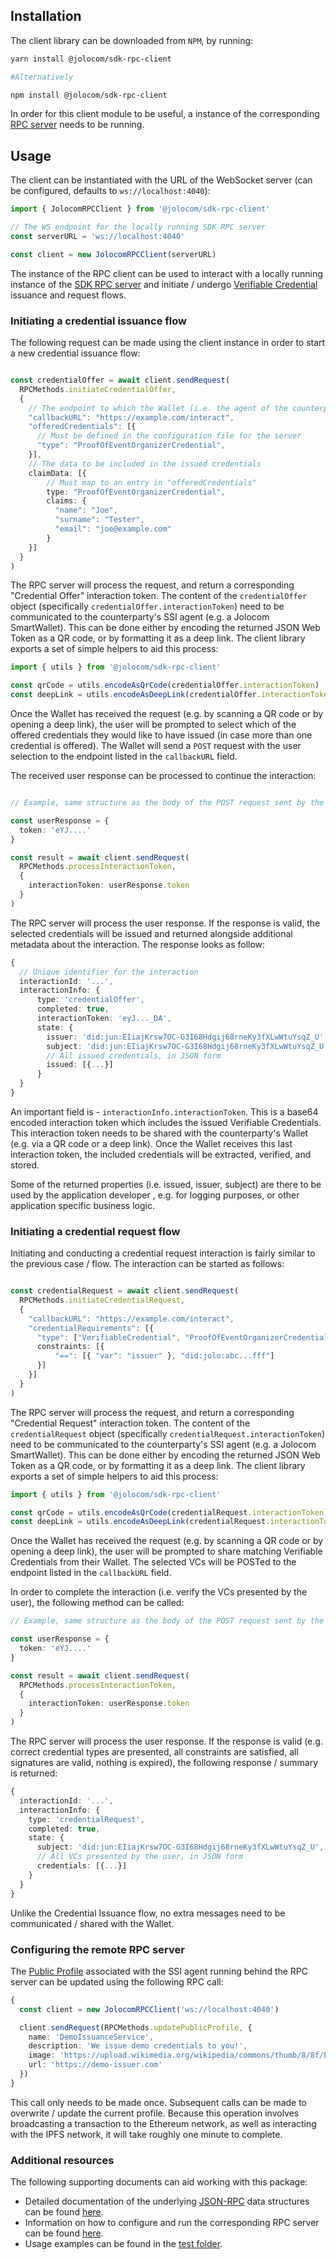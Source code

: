 ## Installation

The client library can be downloaded from `NPM`, by running:

``` bash
yarn install @jolocom/sdk-rpc-client

#Alternatively

npm install @jolocom/sdk-rpc-client
```

In order for this client module to be useful, a instance of the corresponding [RPC server](../server/README.md) needs to be running.

## Usage

The client can be instantiated with the URL of the WebSocket server (can be configured, defaults to `ws://localhost:4040`):

``` typescript
import { JolocomRPCClient } from '@jolocom/sdk-rpc-client'

// The WS endpoint for the locally running SDK RPC server
const serverURL = 'ws://localhost:4040'

const client = new JolocomRPCClient(serverURL)
```

The instance of the RPC client can be used to interact with a locally running instance of the [SDK RPC server](../server/README.md) and initiate / undergo [Verifiable Credential]() issuance and request flows.

### Initiating a credential issuance flow

The following request can be made using the client instance in order to start a new credential issuance flow:

``` typescript

const credentialOffer = await client.sendRequest(
  RPCMethods.initiateCredentialOffer,
  {
    // The endpoint to which the Wallet (i.e. the agent of the counterparty) will POST the response
    "callbackURL": "https://example.com/interact",
    "offeredCredentials": [{
      // Must be defined in the configuration file for the server
      "type": "ProofOfEventOrganizerCredential", 
    }],
    // The data to be included in the issued credentials
    claimData: [{
        // Must map to an entry in "offeredCredentials"
        type: "ProofOfEventOrganizerCredential",
        claims: {
          "name": "Joe",
          "surname": "Tester",
          "email": "joe@example.com"
        }
    }]
  }
)

```

The RPC server will process the request, and return a corresponding "Credential Offer" interaction token. The content of the `credentialOffer` object (specifically `credentialOffer.interactionToken`) need to be communicated to the counterparty's SSI agent (e.g. a Jolocom SmartWallet). This can be done either by encoding the returned JSON Web Token as a QR code, or by formatting it as a deep link. The client library exports a set of simple helpers to aid this process:


``` typescript
import { utils } from '@jolocom/sdk-rpc-client'

const qrCode = utils.encodeAsQrCode(credentialOffer.interactionToken)
const deepLink = utils.encodeAsDeepLink(credentialOffer.interactionToken)
```

Once the Wallet has received the request (e.g. by scanning a QR code or by opening a deep link), the user will be prompted to select which of the offered credentials they would like to have issued (in case more than one credential is offered). The Wallet will send a `POST` request with the user selection to the endpoint listed in the `callbackURL` field.

The received user response can be processed to continue the interaction:

``` typescript

// Example, same structure as the body of the POST request sent by the Wallet.

const userResponse = {
  token: 'eYJ....'
}

const result = await client.sendRequest(
  RPCMethods.processInteractionToken,
  {
    interactionToken: userResponse.token
  }
)
```

The RPC server will process the user response. If the response is valid, the selected credentials will be issued and returned alongside additional metadata about the interaction.
The response looks as follow:

``` typescript
{
  // Unique identifier for the interaction
  interactionId: '...',
  interactionInfo: {
      type: 'credentialOffer',
      completed: true,
      interactionToken: 'eyJ..._DA',
      state: {
        issuer: 'did:jun:EIiajKrsw7OC-G3I68Hdgij68rneKy3fXLwWtuYsqZ_U',
        subject: 'did:jun:EIiajKrsw7OC-G3I68Hdgij68rneKy3fXLwWtuYsqZ_U',
        // All issued credentials, in JSON form
        issued: [{...}]
      }
  }
}
```

An important field is - `interactionInfo.interactionToken`. This is a base64 encoded interaction token which includes the issued Verifiable Credentials. This interaction token needs to be shared with the counterparty's Wallet (e.g. via a QR code or a deep link). Once the Wallet receives this last interaction token, the included credentials will be extracted, verified, and stored.

Some of the returned properties (i.e. issued, issuer, subject) are there to be used by the application developer , e.g. for logging purposes, or other application specific business logic.

### Initiating a credential request flow

Initiating and conducting a credential request interaction is fairly similar to the previous case / flow. The interaction can be started as follows:

``` typescript

const credentialRequest = await client.sendRequest(
  RPCMethods.initiateCredentialRequest,
  {
    "callbackURL": "https://example.com/interact",
    "credentialRequirements": [{
      "type": ["VerifiableCredential", "ProofOfEventOrganizerCredential"],
      constraints: [{
          "==": [{ "var": "issuer" }, "did:jolo:abc...fff"]
      }]
    }]
  }
)

```

The RPC server will process the request, and return a corresponding "Credential Request" interaction token. The content of the `credentialRequest` object (specifically `credentialRequest.interactionToken`) need to be communicated to the counterparty's SSI agent (e.g. a Jolocom SmartWallet). This can be done either by encoding the returned JSON Web Token as a QR code, or by formatting it as a deep link. The client library exports a set of simple helpers to aid this process:

``` typescript
import { utils } from '@jolocom/sdk-rpc-client'

const qrCode = utils.encodeAsQrCode(credentialRequest.interactionToken)
const deepLink = utils.encodeAsDeepLink(credentialRequest.interactionToken)
```

Once the Wallet has received the request (e.g. by scanning a QR code or by opening a deep link), the user will be prompted to share matching Verifiable Credentials from their Wallet. The selected VCs will be POSTed to the endpoint listed in the `callbackURL` field.

In order to complete the interaction (i.e. verify the VCs presented by the user), the following method can be called:

``` typescript
// Example, same structure as the body of the POST request sent by the Wallet.

const userResponse = {
  token: 'eYJ....'
}

const result = await client.sendRequest(
  RPCMethods.processInteractionToken,
  {
    interactionToken: userResponse.token
  }
)
```

The RPC server will process the user response. If the response is valid (e.g. correct credential types are presented, all constraints are satisfied, all signatures are valid, nothing is expired), the following response / summary is returned:

``` typescript
{
  interactionId: '...',
  interactionInfo: {
    type: 'credentialRequest',
    completed: true,
    state: {
      subject: 'did:jun:EIiajKrsw7OC-G3I68Hdgij68rneKy3fXLwWtuYsqZ_U',
      // All VCs presented by the user, in JSON form
      credentials: [{...}]
    }
  }
}
```

Unlike the Credential Issuance flow, no extra messages need to be communicated / shared with the Wallet.

### Configuring the remote RPC server

The [Public Profile](https://jolocom-lib.readthedocs.io/en/latest/publicProfile.html) associated with the SSI agent running behind the RPC server can be updated using the following RPC call:

``` typescript
{
  const client = new JolocomRPCClient('ws://localhost:4040')

  client.sendRequest(RPCMethods.updatePublicProfile, {
    name: 'DemoIssuanceService',
    description: 'We issue demo credentials to you!',
    image: 'https://upload.wikimedia.org/wikipedia/commons/thumb/8/8f/Example_image.svg/600px-Example_image.svg.png',
    url: 'https://demo-issuer.com'
  })
}
```

This call only needs to be made once. Subsequent calls can be made to overwrite / update the current profile. Because this operation involves broadcasting a transaction to the Ethereum network, as well as interacting with the IPFS network, it will take roughly one minute to complete.

### Additional resources

The following supporting documents can aid working with this package:
- Detailed documentation of the underlying [JSON-RPC](https://www.jsonrpc.org/specification) data structures can be found [here](https://www.notion.so/jolocom/Jolocom-SDK-RPC-description-8b3c925c6f88438c9f1797897616f158).
- Information on how to configure and run the corresponding RPC server can be found [here](../server/README.md).
- Usage examples can be found in the [test folder](../server/test/basic.test.ts).
